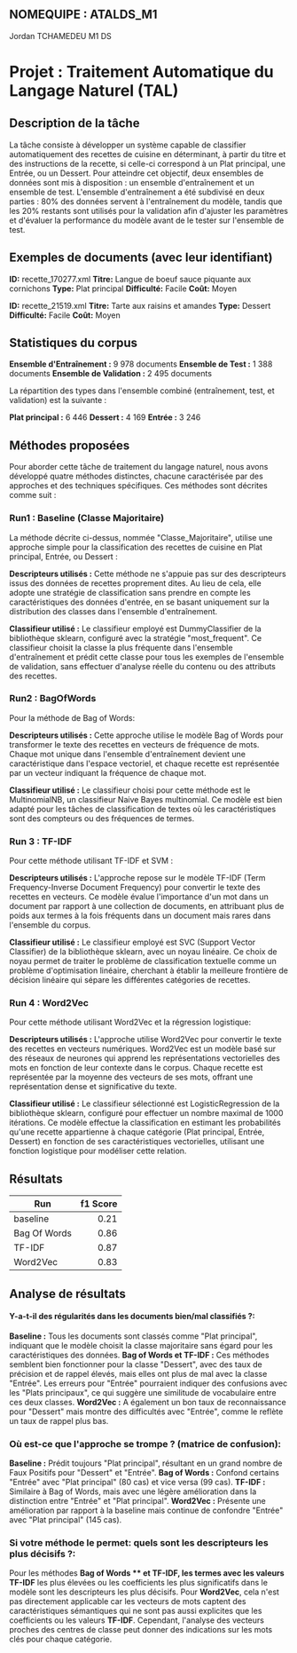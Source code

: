 ## NOMEQUIPE : ATALDS_M1
Jordan TCHAMEDEU M1 DS

#                                      Projet : Traitement Automatique du Langage Naturel (TAL)

## Description de la tâche 

La tâche consiste à développer un système capable de classifier automatiquement des recettes de cuisine en déterminant, à partir du titre et des instructions de la recette, si celle-ci correspond à un Plat principal, une Entrée, ou un Dessert. Pour atteindre cet objectif, deux ensembles de données sont mis à disposition : un ensemble d'entraînement et un ensemble de test. L'ensemble d'entraînement a été subdivisé en deux parties : 80% des données servent à l'entraînement du modèle, tandis que les 20% restants sont utilisés pour la validation afin d'ajuster les paramètres et d'évaluer la performance du modèle avant de le tester sur l'ensemble de test.


## Exemples de documents (avec leur identifiant)

**ID:** recette_170277.xml
**Titre:** Langue de boeuf sauce piquante aux cornichons
**Type:** Plat principal
**Difficulté:** Facile
**Coût:** Moyen

**ID:** recette_21519.xml
**Titre:** Tarte aux raisins et amandes
**Type:** Dessert
**Difficulté:** Facile
**Coût:** Moyen

## Statistiques du corpus

**Ensemble d'Entraînement :** 9 978 documents
**Ensemble de Test :** 1 388 documents
**Ensemble de Validation :** 2 495 documents

La répartition des types dans l'ensemble combiné (entraînement, test, et validation) est la suivante :

**Plat principal :** 6 446
**Dessert :** 4 169
**Entrée :** 3 246

## Méthodes proposées

Pour aborder cette tâche de traitement du langage naturel, nous avons développé quatre méthodes distinctes, chacune caractérisée par des approches et des techniques spécifiques. Ces méthodes sont décrites comme suit :

### Run1 : Baseline (Classe Majoritaire)

La méthode décrite ci-dessus, nommée "Classe_Majoritaire", utilise une approche simple pour la classification des recettes de cuisine en Plat principal, Entrée, ou Dessert :

**Descripteurs utilisés :** Cette méthode ne s'appuie pas sur des descripteurs issus des données de recettes proprement dites. Au lieu de cela, elle adopte une stratégie de classification sans prendre en compte les caractéristiques des données d'entrée, en se basant uniquement sur la distribution des classes dans l'ensemble d'entraînement.

**Classifieur utilisé :** Le classifieur employé est DummyClassifier de la bibliothèque sklearn, configuré avec la stratégie "most_frequent". Ce classifieur choisit la classe la plus fréquente dans l'ensemble d'entraînement et prédit cette classe pour tous les exemples de l'ensemble de validation, sans effectuer d'analyse réelle du contenu ou des attributs des recettes.

### Run2 : BagOfWords

Pour la méthode de Bag of Words:

**Descripteurs utilisés :** Cette approche utilise le modèle Bag of Words pour transformer le texte des recettes en vecteurs de fréquence de mots. Chaque mot unique dans l'ensemble d'entraînement devient une caractéristique dans l'espace vectoriel, et chaque recette est représentée par un vecteur indiquant la fréquence de chaque mot.

**Classifieur utilisé :** Le classifieur choisi pour cette méthode est le MultinomialNB, un classifieur Naive Bayes multinomial. Ce modèle est bien adapté pour les tâches de classification de textes où les caractéristiques sont des compteurs ou des fréquences de termes.

### Run 3 : TF-IDF

Pour cette méthode utilisant TF-IDF et SVM :

**Descripteurs utilisés :** L'approche repose sur le modèle TF-IDF (Term Frequency-Inverse Document Frequency) pour convertir le texte des recettes en vecteurs. Ce modèle évalue l'importance d'un mot dans un document par rapport à une collection de documents, en attribuant plus de poids aux termes à la fois fréquents dans un document mais rares dans l'ensemble du corpus.

**Classifieur utilisé :** Le classifieur employé est SVC (Support Vector Classifier) de la bibliothèque sklearn, avec un noyau linéaire. Ce choix de noyau permet de traiter le problème de classification textuelle comme un problème d'optimisation linéaire, cherchant à établir la meilleure frontière de décision linéaire qui sépare les différentes catégories de recettes.

### Run 4 : Word2Vec

Pour cette méthode utilisant Word2Vec et la régression logistique:

**Descripteurs utilisés :** L'approche utilise Word2Vec pour convertir le texte des recettes en vecteurs numériques. Word2Vec est un modèle basé sur des réseaux de neurones qui apprend les représentations vectorielles des mots en fonction de leur contexte dans le corpus. Chaque recette est représentée par la moyenne des vecteurs de ses mots, offrant une représentation dense et significative du texte.

**Classifieur utilisé :** Le classifieur sélectionné est LogisticRegression de la bibliothèque sklearn, configuré pour effectuer un nombre maximal de 1000 itérations. Ce modèle effectue la classification en estimant les probabilités qu'une recette appartienne à chaque catégorie (Plat principal, Entrée, Dessert) en fonction de ses caractéristiques vectorielles, utilisant une fonction logistique pour modéliser cette relation.

## Résultats

|        Run       | f1 Score |
| -----------------| --------:|
|     baseline     |   0.21   |
|   Bag Of Words   |   0.86   |
|      TF-IDF      |   0.87   |
|    Word2Vec      |   0.83   |


## Analyse de résultats


#### Y-a-t-il des régularités dans les documents bien/mal classifiés ?:

**Baseline :** Tous les documents sont classés comme "Plat principal", indiquant que le modèle choisit la classe majoritaire sans égard pour les caractéristiques des données.
**Bag of Words et TF-IDF :** Ces méthodes semblent bien fonctionner pour la classe "Dessert", avec des taux de précision et de rappel élevés, mais elles ont plus de mal avec la classe "Entrée". Les erreurs pour "Entrée" pourraient indiquer des confusions avec les "Plats principaux", ce qui suggère une similitude de vocabulaire entre ces deux classes.
**Word2Vec :** A également un bon taux de reconnaissance pour "Dessert" mais montre des difficultés avec "Entrée", comme le reflète un taux de rappel plus bas.

### Où est-ce que l'approche se trompe ? (matrice de confusion):

**Baseline :** Prédit toujours "Plat principal", résultant en un grand nombre de Faux Positifs pour "Dessert" et "Entrée".
**Bag of Words :** Confond certains "Entrée" avec "Plat principal" (80 cas) et vice versa (99 cas).
**TF-IDF :** Similaire à Bag of Words, mais avec une légère amélioration dans la distinction entre "Entrée" et "Plat principal".
**Word2Vec :** Présente une amélioration par rapport à la baseline mais continue de confondre "Entrée" avec "Plat principal" (145 cas).

### Si votre méthode le permet: quels sont les descripteurs les plus décisifs ?:

Pour les méthodes **Bag of Words ** et **TF-IDF**, les termes avec les valeurs **TF**-IDF** les plus élevées ou les coefficients les plus significatifs dans le modèle sont les descripteurs les plus décisifs. Pour **Word2Vec**, cela n'est pas directement applicable car les vecteurs de mots captent des caractéristiques sémantiques qui ne sont pas aussi explicites que les coefficients ou les valeurs **TF-IDF**. Cependant, l'analyse des vecteurs proches des centres de classe peut donner des indications sur les mots clés pour chaque catégorie.



















